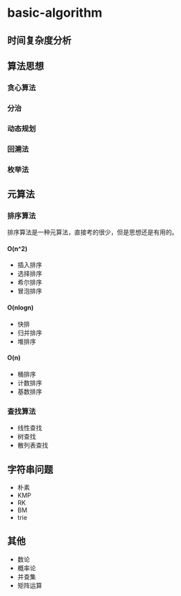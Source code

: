 # basic-algorithm

## 时间复杂度分析

## 算法思想

### 贪心算法

### 分治

### 动态规划

### 回溯法

### 枚举法

## 元算法

### 排序算法

排序算法是一种元算法，直接考的很少，但是思想还是有用的。

#### O\(n^2\)

* 插入排序
* 选择排序
* 希尔排序
* 冒泡排序

#### O\(nlogn\)

* 快排
* 归并排序
* 堆排序

#### O\(n\)

* 桶排序
* 计数排序
* 基数排序

### 查找算法

* 线性查找
* 树查找
* 散列表查找

## 字符串问题

* 朴素
* KMP
* RK
* BM
* trie

## 其他

* 数论
* 概率论
* 并查集
* 矩阵运算

